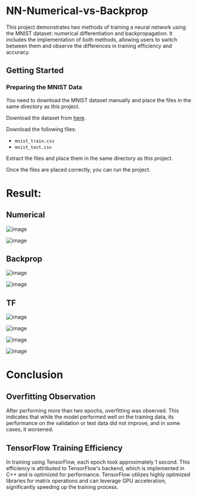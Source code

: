 # NN-Numerical-vs-Backprop

This project demonstrates two methods of training a neural network using the MNIST dataset: numerical differentiation and backpropagation. It includes the implementation of both methods, allowing users to switch between them and observe the differences in training efficiency and accuracy.

## Getting Started

### Preparing the MNIST Data

You need to download the MNIST dataset manually and place the files in the same directory as this project. 

Download the dataset from [here](https://www.kaggle.com/datasets/oddrationale/mnist-in-csv?select=mnist_train.csv).

Download the following files:
- `mnist_train.csv`
- `mnist_test.csv`

Extract the files and place them in the same directory as this project.

Once the files are placed correctly, you can run the project.



# Result:

## Numerical

![image](https://github.com/Jace0827/NN-Numerical-vs-Backprop/assets/128456403/4141d307-5146-40ba-b3bc-ffe7d3c3cb73)

![image](https://github.com/Jace0827/NN-Numerical-vs-Backprop/assets/128456403/b6235db4-6b81-440d-ac07-60bbe4b89f46)

## Backprop

![image](https://github.com/Jace0827/NN-Numerical-vs-Backprop/assets/128456403/4651e2a3-57d2-4b32-a23c-12efe8f6bc3c)

![image](https://github.com/Jace0827/NN-Numerical-vs-Backprop/assets/128456403/c2662403-ae15-44b6-9ce7-5ee25daea569)

## TF

![image](https://github.com/user-attachments/assets/272d899d-e48e-493a-a132-354cc9fd9d8a)

![image](https://github.com/user-attachments/assets/87e55d0c-ad7e-4728-8f1d-6646ced69bab)

![image](https://github.com/user-attachments/assets/1fcce947-94cb-4ca1-aad8-207df6c64e9b)

![image](https://github.com/user-attachments/assets/b416ad8a-f2c2-4a2a-8b3e-c17354308782)

# Conclusion

## Overfitting Observation
After performing more than two epochs, overfitting was observed. This indicates that while the model performed well on the training data, its performance on the validation or test data did not improve, and in some cases, it worsened.

## TensorFlow Training Efficiency
In training using TensorFlow, each epoch took approximately 1 second. This efficiency is attributed to TensorFlow's backend, which is implemented in C++ and is optimized for performance. TensorFlow utilizes highly optimized libraries for matrix operations and can leverage GPU acceleration, significantly speeding up the training process.
